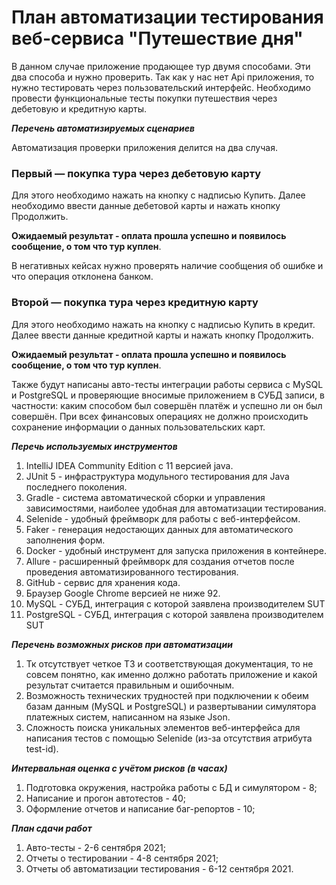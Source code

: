 # План автоматизации тестирования веб-сервиса "Путешествие дня"
В данном случае приложение продающее тур двумя способами. Эти два способа и
нужно проверить. Так как у нас нет Api приложения, то нужно
тестировать через пользовательский интерфейс. Необходимо провести
функциональные тесты покупки путешествия через дебетовую и
кредитную карты.

***Перечень автоматизируемых сценариев***

Автоматизация проверки приложения делится на два случая.
### Первый — покупка тура через дебетовую карту
Для этого необходимо нажать на кнопку с надписью Купить. Далее необходимо
ввести данные дебетовой карты и нажать кнопку Продолжить.

**Ожидаемый результат - оплата прошла успешно и появилось
сообщение, о том что тур куплен**.

В негативных кейсах нужно проверять наличие сообщения об
ошибке и что операция отклонена банком.

### Второй — покупка тура через кредитную карту
Для этого необходимо нажать на кнопку с надписью Купить в кредит. Далее ввести данные
кредитной карты и нажать кнопку Продолжить.

**Ожидаемый результат - оплата прошла успешно и появилось
сообщение, о том что тур куплен**.

Также будут написаны авто-тесты интеграции работы сервиса с MySQL и PostgreSQL и проверяющие вносимые приложением в СУБД записи,
в частности:
каким способом был совершён платёж и успешно ли он был совершён. При всех финансовых операциях
не должно происходить сохранение информации о данных пользовательских карт.

***Перечь используемых инструментов***
1. IntelliJ IDEA Community Edition с 11 версией java.
2. JUnit 5 - инфраструктура модульного тестирования для Java последнего поколения.
3. Gradle - система автоматической сборки и управления зависимостями, наиболее удобная для автоматизации тестирования.
4. Selenide - удобный фреймворк для работы с веб-интерфейсом.
5. Faker - генерация недостающих данных для автоматического заполнения форм.
6. Docker - удобный инструмент для запуска приложения в контейнере.
7. Allure - расширенный фреймворк для создания отчетов после проведения автоматизированного тестирования.
8. GitHub - сервис для хранения кода.
9. Браузер Google Chrome версией не ниже 92.
10. MySQL - СУБД, интеграция с которой заявлена производителем SUT
11. PostgreSQL - СУБД, интеграция с которой заявлена производителем SUT

***Перечень возможных рисков при автоматизации***

1. Тк отсутствует четкое ТЗ и соответствующая документация, то не совсем понятно, как именно должно работать приложение и какой результат считается правильным и ошибочным.
2. Возможность технических трудностей при подключении к обеим базам данным (MySQL и PostgreSQL) и развертывании симулятора платежных систем, написанном на языке Json.
3. Сложность поиска уникальных элементов веб-интерфейса для написания тестов с помощью Selenide (из-за отсутствия атрибута test-id).


***Интервальная оценка с учётом рисков (в часах)***

1. Подготовка окружения, настройка работы с БД и симулятором - 8;
2. Написание и прогон автотестов - 40;
3. Оформление отчетов и написание баг-репортов - 10;

***План сдачи работ***
1. Авто-тесты - 2-6 сентября 2021;
2. Отчеты о тестировании - 4-8 сентября 2021;
3. Отчеты об автоматизации тестирования - 6-12 сентября 2021. 



 